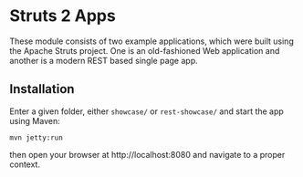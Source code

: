 # Struts 2 Apps
These module consists of two example applications, which were built using the Apache Struts project.
One is an old-fashioned Web application and another is a modern REST based single page app.

## Installation
Enter a given folder, either `showcase/` or `rest-showcase/` and start the app using Maven:

```
mvn jetty:run
```

then open your browser at http://localhost:8080 and navigate to a proper context.


